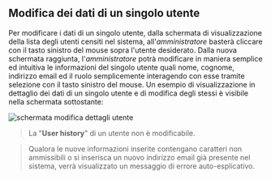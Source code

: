## Modifica dei dati di un singolo utente
Per modificare i dati di un singolo utente, dalla schermata di visualizzazione della lista degli utenti censiti nel sistema, all'*amministratore* basterà cliccare con il tasto sinistro del mouse sopra l'utente desiderato.
Dalla nuova schermata raggiunta, l'*amministratore* potrà modificare in maniera semplice ed intuitiva le informazioni del singolo utente quali nome, cognome, indirizzo email ed il ruolo semplicemente interagendo con esse tramite selezione con il tasto sinistro del mouse.
Un esempio di visualizzazione in dettaglio dei dati di un singolo utente e di modifica degli stessi è visibile nella schermata sottostante:

![schermata modifica dettagli utente](assets/web/dettaglio_utenti.png)

>La "**User history**" di un utente non è modificabile.


>Qualora le nuove informazioni inserite contengano caratteri non ammissibili o si inserisca un nuovo indirizzo email già presente nel sistema, verrà visualizzato un messaggio di errore auto-esplicativo.

